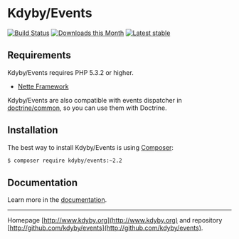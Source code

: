 Kdyby/Events
======

[![Build Status](https://travis-ci.org/Kdyby/Events.svg?branch=master)](https://travis-ci.org/Kdyby/Events)
[![Downloads this Month](https://img.shields.io/packagist/dm/kdyby/events.svg)](https://packagist.org/packages/kdyby/events)
[![Latest stable](https://img.shields.io/packagist/v/kdyby/events.svg)](https://packagist.org/packages/kdyby/events)


Requirements
------------

Kdyby/Events requires PHP 5.3.2 or higher.

- [Nette Framework](https://github.com/nette/nette)


Kdyby/Events are also compatible with events dispatcher in [doctrine/common](https://github.com/doctrine/common), so you can use them with Doctrine.


Installation
------------

The best way to install Kdyby/Events is using  [Composer](http://getcomposer.org/):

```sh
$ composer require kdyby/events:~2.2
```


Documentation
------------

Learn more in the [documentation](https://github.com/Kdyby/Events/blob/master/docs/en/index.md).


-----

Homepage [http://www.kdyby.org](http://www.kdyby.org) and repository [http://github.com/kdyby/events](http://github.com/kdyby/events).
